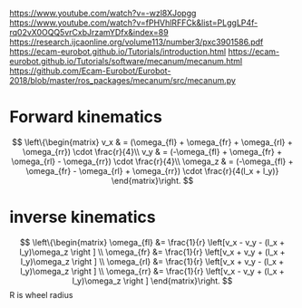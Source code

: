 https://www.youtube.com/watch?v=-wzl8XJopgg
https://www.youtube.com/watch?v=fPHVhlRFFCk&list=PLggLP4f-rq02vX0OQQ5vrCxbJrzamYDfx&index=89 
https://research.ijcaonline.org/volume113/number3/pxc3901586.pdf
https://ecam-eurobot.github.io/Tutorials/introduction.html
https://ecam-eurobot.github.io/Tutorials/software/mecanum/mecanum.html
https://github.com/Ecam-Eurobot/Eurobot-2018/blob/master/ros_packages/mecanum/src/mecanum.py

# Forward kinematics 

$$
\left\{\begin{matrix}
    v_x & = (\omega_{fl} + \omega_{fr} + \omega_{rl} + \omega_{rr}) \cdot \frac{r}{4}\\ 
    v_y & = (-\omega_{fl} + \omega_{fr} + \omega_{rl} - \omega_{rr}) \cdot \frac{r}{4}\\ 
    \omega_z & = (-\omega_{fl} + \omega_{fr} - \omega_{rl} + \omega_{rr}) \cdot \frac{r}{4(l_x + l_y)}
    \end{matrix}\right.
$$
# inverse kinematics
$$
\left\{\begin{matrix}
    \omega_{fl} &= \frac{1}{r} \left[v_x - v_y - (l_x + l_y)\omega_z \right ] \\ 
    \omega_{fr} &= \frac{1}{r} \left[v_x + v_y + (l_x + l_y)\omega_z \right ] \\ 
    \omega_{rl} &= \frac{1}{r} \left[v_x + v_y - (l_x + l_y)\omega_z \right ] \\ 
    \omega_{rr} &= \frac{1}{r} \left[v_x - v_y + (l_x + l_y)\omega_z \right ] 
    \end{matrix}\right.
$$
R is wheel radius